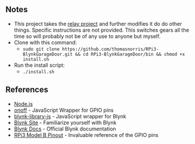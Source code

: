## Notes
- This project takes the [relay project](https://github.com/thomasnorris/RPi3-BlynkTriggerRelay) and further modifies it do do other things. Specific instructions are not provided. This switches gears all the time so will probably not be of any use to anyone but myself.
- Clone with this command:
  - `sudo git clone https://github.com/thomasnorris/RPi3-BlynkGarageDoor.git && cd RPi3-BlynkGarageDoor/bin && chmod +x install.sh`
- Run the install script:
  - `./install.sh`

## References
- [Node.js](https://github.com/nodesource/distributions)
- [onoff](https://github.com/fivdi/onoff) - JavaScript Wrapper for GPIO pins
- [blynk-library-js](https://github.com/vshymanskyy/blynk-library-js) - JavaScript wrapper for Blynk
- [Blynk Site](http://www.blynk.cc/) - Familiarize yourself with Blynk
- [Blynk Docs](http://docs.blynk.cc/) - Official Blynk documentation
- [RPi3 Model B Pinout](https://www.npmjs.com/package/rpi3-pinout) - Invaluable reference of the GPIO pins

